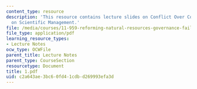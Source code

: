 ```yaml
---
content_type: resource
description: 'This resource contains lecture slides on Conflict Over Cougars: A Window
  on Scientific Management.'
file: /media/courses/11-959-reforming-natural-resources-governance-failings-of-scientific-rationalism-and-alternatives-for-building-common-ground-january-iap-2007/c2a643ae3bc60fd41cdbd269993efa3d_1.pdf
file_type: application/pdf
learning_resource_types:
- Lecture Notes
ocw_type: OCWFile
parent_title: Lecture Notes
parent_type: CourseSection
resourcetype: Document
title: 1.pdf
uid: c2a643ae-3bc6-0fd4-1cdb-d269993efa3d
---
```


